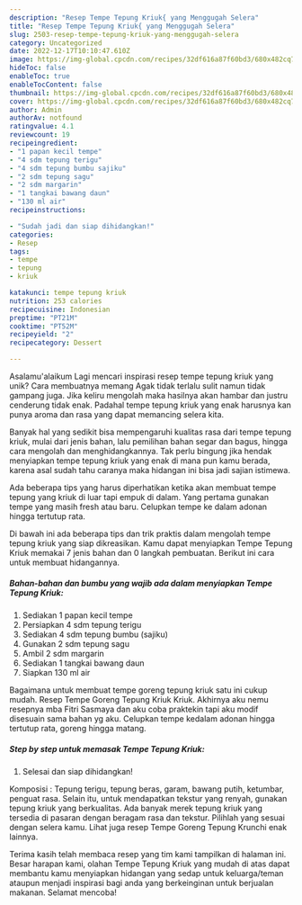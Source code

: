 ```yaml
---
description: "Resep Tempe Tepung Kriuk{ yang Menggugah Selera"
title: "Resep Tempe Tepung Kriuk{ yang Menggugah Selera"
slug: 2503-resep-tempe-tepung-kriuk-yang-menggugah-selera
category: Uncategorized
date: 2022-12-17T10:10:47.610Z
image: https://img-global.cpcdn.com/recipes/32df616a87f60bd3/680x482cq70/tempe-tepung-kriuk-foto-resep-utama.jpg
hideToc: false
enableToc: true
enableTocContent: false
thumbnail: https://img-global.cpcdn.com/recipes/32df616a87f60bd3/680x482cq70/tempe-tepung-kriuk-foto-resep-utama.jpg
cover: https://img-global.cpcdn.com/recipes/32df616a87f60bd3/680x482cq70/tempe-tepung-kriuk-foto-resep-utama.jpg
author: Admin
authorAv: notfound
ratingvalue: 4.1
reviewcount: 19
recipeingredient:
- "1 papan kecil tempe"
- "4 sdm tepung terigu"
- "4 sdm tepung bumbu sajiku"
- "2 sdm tepung sagu"
- "2 sdm margarin"
- "1 tangkai bawang daun"
- "130 ml air"
recipeinstructions:

- "Sudah jadi dan siap dihidangkan!"
categories:
- Resep
tags:
- tempe
- tepung
- kriuk

katakunci: tempe tepung kriuk 
nutrition: 253 calories
recipecuisine: Indonesian
preptime: "PT21M"
cooktime: "PT52M"
recipeyield: "2"
recipecategory: Dessert

---
```



Asalamu'alaikum Lagi mencari inspirasi resep tempe tepung kriuk yang unik? Cara membuatnya memang Agak tidak terlalu sulit namun tidak gampang juga. Jika keliru mengolah maka hasilnya akan hambar dan justru cenderung tidak enak. Padahal tempe tepung kriuk yang enak harusnya kan punya aroma dan rasa yang dapat memancing selera kita.


Banyak hal yang sedikit bisa mempengaruhi kualitas rasa dari tempe tepung kriuk, mulai dari jenis bahan, lalu pemilihan bahan segar dan bagus, hingga cara mengolah dan menghidangkannya. Tak perlu bingung jika hendak menyiapkan tempe tepung kriuk yang enak di mana pun kamu berada, karena asal sudah tahu caranya maka hidangan ini bisa jadi sajian istimewa.

Ada beberapa tips yang harus diperhatikan ketika akan membuat tempe tepung yang kriuk di luar tapi empuk di dalam. Yang pertama gunakan tempe yang masih fresh atau baru. Celupkan tempe ke dalam adonan hingga tertutup rata.


Di bawah ini ada beberapa tips dan trik praktis dalam mengolah tempe tepung kriuk yang siap dikreasikan. Kamu dapat menyiapkan Tempe Tepung Kriuk memakai 7 jenis bahan dan 0 langkah pembuatan. Berikut ini cara untuk membuat hidangannya.

<!--inarticleads1-->

##### Bahan-bahan dan bumbu yang wajib ada dalam menyiapkan Tempe Tepung Kriuk:

1. Sediakan 1 papan kecil tempe
1. Persiapkan 4 sdm tepung terigu
1. Sediakan 4 sdm tepung bumbu (sajiku)
1. Gunakan 2 sdm tepung sagu
1. Ambil 2 sdm margarin
1. Sediakan 1 tangkai bawang daun
1. Siapkan 130 ml air


Bagaimana untuk membuat tempe goreng tepung kriuk satu ini cukup mudah. Resep Tempe Goreng Tepung Kriuk Kriuk. Akhirnya aku nemu resepnya mba Fitri Sasmaya dan aku coba praktekin tapi aku modif disesuain sama bahan yg aku. Celupkan tempe kedalam adonan hingga tertutup rata, goreng hingga matang. 

<!--inarticleads2-->

##### Step by step untuk memasak Tempe Tepung Kriuk:


1. Selesai dan siap dihidangkan!

Komposisi : Tepung terigu, tepung beras, garam, bawang putih, ketumbar, penguat rasa. Selain itu, untuk mendapatkan tekstur yang renyah, gunakan tepung kriuk yang berkualitas. Ada banyak merek tepung kriuk yang tersedia di pasaran dengan beragam rasa dan tekstur. Pilihlah yang sesuai dengan selera kamu. Lihat juga resep Tempe Goreng Tepung Krunchi enak lainnya. 

Terima kasih telah membaca resep yang tim kami tampilkan di halaman ini. Besar harapan kami, olahan Tempe Tepung Kriuk yang mudah di atas dapat membantu kamu menyiapkan hidangan yang sedap untuk keluarga/teman ataupun menjadi inspirasi bagi anda yang berkeinginan untuk berjualan makanan. Selamat mencoba!
